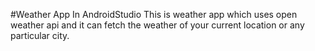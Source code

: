 #Weather App In AndroidStudio
This is weather app which uses open weather api and it can fetch the weather of your current location or any particular city.

